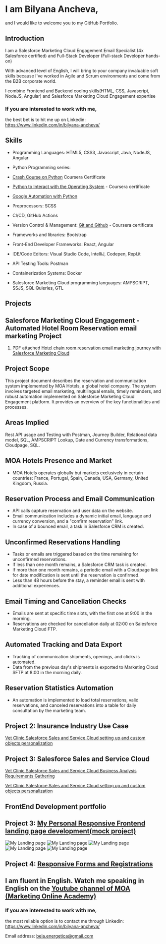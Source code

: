 # I am Bilyana Ancheva, 
and I would like to welcome you to my GitHub Portfolio.

## Introduction

I am a Salesforce Marketing Cloud Engagement Email Specialist (4x Salesforce certified) and Full-Stack Developer (Full-stack Developer hands-on) 

With advanced level of English, I will bring to your company invaluable soft skills because I've worked in Agile and Scrum environments and come from the B2B corporate world.

I combine Frontend and Backend coding skills(HTML, CSS, Javascript, NodeJS, Angular) and Salesforce Marketing Cloud Engagement expertise 

### If you are interested to work with me, 
the best bet is to hit me up on Linkedin: https://www.linkedin.com/in/bilyana-ancheva/


## Skills
- Programming Languages: HTML5, CSS3, Javascript, Java, NodeJS, Angular
  
- Python Programming series: 
- [Crash Course on Python](https://www.coursera.org/account/accomplishments/verify/AYQUHSPKNFQK) Coursera Certificate
- [Python to Interact with the Operating System](https://www.coursera.org/account/accomplishments/verify/856BECU7X4KB) - Coursera certificate
- [Google Automation with Python](https://www.coursera.org/account/accomplishments/professional-cert/ZXMM25G67E73)
- Preprocessors: SCSS
- CI/CD, GitHub Actions
- Version Control & Management: [Git and Github](https://www.coursera.org/account/accomplishments/verify/FCTQU2NWDZKY) - Coursera certificate
- Frameworks and libraries: Bootstrap
- Front-End Developer Frameworks: React, Angular
- IDE/Code Editors: Visual Studio Code, IntelliJ, Codepen, Repl.it
- API Testing Tools: Postman
- Containerization Systems: Docker
- Salesforce Marketing Cloud programming languages: AMPSCRIPT, SSJS, SQL Quieries, GTL

## Projects
## Salesforce Marketing Cloud Engagement - Automated Hotel Room Reservation email marketing Project
1. PDF attached [Hotel chain room reservation email marketing journey with Salesforce Marketing Cloud ](https://docs.google.com/document/d/1y4pysHwzjPEv5XMY_TQUNku78HB7yFqIgRu2IDwqAWU/edit?usp=sharing)
## Project Scope
This project document describes the reservation and communication system implemented by MOA Hotels, a global hotel company. The system involves targeted email marketing, multilingual emails, timely reminders, and robust automation implemented on Salesforce Marketing Cloud Engagement platform. It provides an overview of the key functionalities and processes.

## Areas Implied
Rest API usage and Testing with Postman, Journey Builder, Relational data model, SQL, AMPSCRIPT Lookup, Date and Currency transformations, Cloudpage, SQL.

## MOA Hotels Presence and Market
- MOA Hotels operates globally but markets exclusively in certain countries: France, Portugal, Spain, Canada, USA, Germany, United Kingdom, Russia.

## Reservation Process and Email Communication
- API calls capture reservation and user data on the website.
- Email communication includes a dynamic initial email, language and currency conversion, and a "confirm reservation" link.
- In case of a bounced email, a task in Salesforce CRM is created.

## Unconfirmed Reservations Handling
- Tasks or emails are triggered based on the time remaining for unconfirmed reservations.
- If less than one month remains, a Salesforce CRM task is created.
- If more than one month remains, a periodic email with a Cloudpage link for date modification is sent until the reservation is confirmed.
- Less than 48 hours before the stay, a reminder email is sent with additional experiences.

## Email Timing and Cancellation Checks
- Emails are sent at specific time slots, with the first one at 9:00 in the morning.
- Reservations are checked for cancellation daily at 02:00 on Salesforce Marketing Cloud FTP.

## Automated Tracking and Data Export
- Tracking of communication shipments, openings, and clicks is automated.
- Data from the previous day's shipments is exported to Marketing Cloud SFTP at 8:00 in the morning daily.

## Reservation Statistics Automation
- An automation is implemented to load total reservations, valid reservations, and canceled reservations into a table for daily consultation by the marketing team.
## Project 2: Insurance Industry Use Case
[Vet Clinic Salesforce Sales and Service Cloud setting up and custom objects personalization](https://github.com/ba23-python/SQL-Assignment/blob/main/Portfolio-EN-insurance%20project%20-Bilyana-Ancheva%20(2).pdf)

## Project 3: Salesforce Sales and Service Cloud
[Vet Clinic Salesforce Sales and Service Cloud Business Analysis Requirements Gathering](https://docs.google.com/document/d/15Rx7TJdEe9XHjmrOKyJPMjWXtwwsWQ0qIp5GDzUjlWM/edit?usp=sharing)

[Vet Clinic Salesforce Sales and Service Cloud setting up and custom objects personalization](https://docs.google.com/document/d/15Rx7TJdEe9XHjmrOKyJPMjWXtwwsWQ0qIp5GDzUjlWM/edit?usp=sharing)

## FrontEnd Development portfolio
## Project 3: [My Personal Responsive Frontend landing page development(mock project)](https://github.com/ba23-python/bilyanaancheva.github.io)
   
![My Landing page](Assets/My-Landing-screenshot1.PNG)
![My Landing page](Assets/My-Landing-screenshot2.PNG)
![My Landing page](Assets/My-Landing-screenshot3.PNG)
![My Landing page](Assets/My-Landing-screenshot4.PNG)
![My Landing page](Assets/My-Landing-screenshot5.PNG)

## Project 4: [Responsive Forms and Registrations](https://github.com/ba23-python/UpgradeHub/tree/master/Responsive%20Forms%20and%20Registrations)

## I am fluent in English. Watch me speaking in English on the [Youtube channel of MOA (Marketing Online Academy)](https://www.youtube.com/watch?v=u8LV0w3HrDI)

### If you are interested to work with me, 
the most reliable option is to contact me through Linkedin: https://www.linkedin.com/in/bilyana-ancheva/

Email address: bela.energetica@gmail.com







